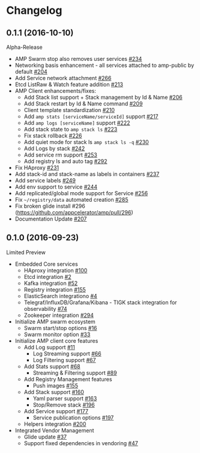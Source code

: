 # Changelog

## 0.1.1 (2016-10-10)
Alpha-Release
* AMP Swarm stop also removes user services [#234](https://github.com/appcelerator/amp/pull/234)
* Networking basis enhancement - all services attached to amp-public by default [#204](https://github.com/appcelerator/amp/pull/204)
* Add Service network attachment [#266](https://github.com/appcelerator/amp/pull/266)
* Etcd ListRaw & Watch feature addition [#213](https://github.com/appcelerator/amp/pull/213)
* AMP Client enhancements/fixes:
  * Add Stack list support + Stack management by Id & Name [#206](https://github.com/appcelerator/amp/pull/206)
  * Add Stack restart by Id & Name command [#209](https://github.com/appcelerator/amp/pull/209)
  * Client template standardization [#210](https://github.com/appcelerator/amp/issues/210)
  * Add `amp stats [serviceName/serviceId]` support [#217](https://github.com/appcelerator/amp/pull/217)
  * Add `amp logs [serviceName]` support [#222](https://github.com/appcelerator/amp/pull/222)
  * Add stack state to `amp stack ls` [#223](https://github.com/appcelerator/amp/pull/223)
  * Fix stack rollback [#226](https://github.com/appcelerator/amp/pull/226)
  * Add quiet mode for stack ls `amp stack ls -q` [#230](https://github.com/appcelerator/amp/pull/230)
  * Add Logs by stack [#242](https://github.com/appcelerator/amp/pull/242)
  * Add service rm support [#253](https://github.com/appcelerator/amp/pull/253)
  * Add registry ls and auto tag [#292](https://github.com/appcelerator/amp/pull/292)
* Fix HAproxy [#231](https://github.com/appcelerator/amp/pull/231)
* Add stack-id and stack-name as labels in containers [#237](https://github.com/appcelerator/amp/pull/237)
* Add service labels [#249](https://github.com/appcelerator/amp/pull/249)
* Add env support to service [#244](https://github.com/appcelerator/amp/pull/244)
* Add replicated/global mode support for Service [#256](https://github.com/appcelerator/amp/pull/256)
* Fix `~/registry/data` automated creation [#285](https://github.com/appcelerator/amp/pull/285)
* Fix broken glide install #296 (https://github.com/appcelerator/amp/pull/296)
* Documentation Update [#207](https://github.com/appcelerator/amp/pull/207)

## 0.1.0 (2016-09-23)

Limited Preview

* Embedded Core services
  * HAproxy integration [#100](https://github.com/appcelerator/amp/pull/100)
  * Etcd integration [#2](https://github.com/appcelerator/amp/pull/2)
  * Kafka integration [#52](https://github.com/appcelerator/amp/pull/52)
  * Registry integration [#155](https://github.com/appcelerator/amp/pull/155)
  * ElasticSearch integrationo [#4](https://github.com/appcelerator/amp/pull/4)
  * Telegraf/InfluxDB/Grafana/Kibana - TIGK stack integration for observability [#74](https://github.com/appcelerator/amp/pull/74)
  * Zookeeper integration [#294](https://github.com/appcelerator/amp/pull/294)
* Initialize AMP swarm ecosystem
  * Swarm start/stop options [#16](https://github.com/appcelerator/amp/pull/16)
  * Swarm monitor option [#33](https://github.com/appcelerator/amp/pull/33)
* Initialize AMP client core features
  * Add Log support [#11](https://github.com/appcelerator/amp/issues/11)
    * Log Streaming support [#66](https://github.com/appcelerator/amp/pull/66)
    * Log Filtering support [#67](https://github.com/appcelerator/amp/pull/67)
  * Add Stats support [#68](https://github.com/appcelerator/amp/pull/68)
    * Streaming & Filtering support [#89](https://github.com/appcelerator/amp/pull/89)
  * Add Registry Management features
    * Push images [#155](https://github.com/appcelerator/amp/pull/155)
  * Add Stack support [#160](https://github.com/appcelerator/amp/pull/160)
    * Yaml parser support [#163](https://github.com/appcelerator/amp/pull/163)
    * Stop/Remove stack [#196](https://github.com/appcelerator/amp/pull/196)
  * Add Service support [#177](https://github.com/appcelerator/amp/pull/177)
    * Service publication options [#197](https://github.com/appcelerator/amp/pull/197)
  * Helpers integration [#200](https://github.com/appcelerator/amp/pull/200)
* Integrated Vendor Management
  * Glide update [#37](https://github.com/appcelerator/amp/pull/37)
  * Support fixed dependencies in vendoring [#47](https://github.com/appcelerator/amp/pull/47)
